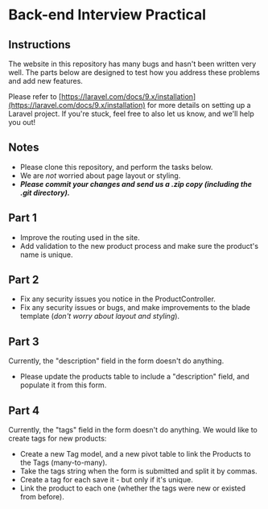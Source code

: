# Back-end Interview Practical

## Instructions

The website in this repository has many bugs and hasn't been written very well. The parts below are designed to test how you address these problems and add new features.

Please refer to [https://laravel.com/docs/9.x/installation](https://laravel.com/docs/9.x/installation) for more details on setting up a Laravel project. If you're stuck, feel free to also let us know, and we'll help you out!

## Notes

- Please clone this repository, and perform the tasks below.
- We are *not* worried about page layout or styling.
- ***Please commit your changes and send us a .zip copy (including the .git directory).***

## Part 1
- Improve the routing used in the site.
- Add validation to the new product process and make sure the product's name is unique.

## Part 2
- Fix any security issues you notice in the ProductController.
- Fix any security issues or bugs, and make improvements to the blade template (*don't worry about layout and styling*).

## Part 3
Currently, the "description" field in the form doesn't do anything.
- Please update the products table to include a "description" field, and populate it from this form.

## Part 4
Currently, the "tags" field in the form doesn't do anything. We would like to create tags for new products:
- Create a new Tag model, and a new pivot table to link the Products to the Tags (many-to-many).
- Take the tags string when the form is submitted and split it by commas.
- Create a tag for each save it - but only if it's unique.
- Link the product to each one (whether the tags were new or existed from before).
